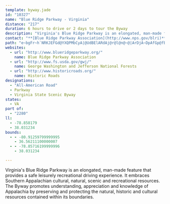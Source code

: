 ```yaml
---
template: byway.jade
id: "10327"
name: "Blue Ridge Parkway - Virginia"
distance: "217"
duration: 6 hours to drive or 2 days to tour the Byway
description: "Virginia's Blue Ridge Parkway is an elongated, man-made feature that provides a safe leisurely recreational driving experience. It embraces Southern Appalachian cultural, natural, scenic and recreational resources. The Byway promotes understanding, appreciation and knowledge of Appalachia by preserving and protecting the natural, historic and cultural resources contained within its boundaries."
contact: "**[Blue Ridge Parkway Association](http://www.nps.gov/blri)**  \r\n 828-670-1924  \r\n\r\n**National Park Service, Blue Ridge Parkway**  \r\n 828-298-0398  \r\n\r\n"
path: "e~bgFr~h`NRKJEFGd@YXQPMbCyA|@UdBElARdAj@r@l@n@~@|ArDjA~DpAfGp@fBb@f@b@X|E~Ax@r@Xr@NjBc@fCoAlESxB?rCRrBn@jCbAxBtAbBlAp@tAP|@CtAa@pDwBnA[d@Er@Dt@XbAr@\\d@|E|I~AnEz@nEzBhOzAfG|ArE|EbL|DxHbDzFbBbCrAlArBfAxHzBrBHpFc@dBEpBTbAZ~@p@hAdAhFfHrAnAhBx@fFjAx@f@r@v@bC`ErCxDbBdBtDnCpBv@xANrFOvBL`B`@vAx@n@p@^x@n@xBNzA\\~INdBn@lDhAnCrCvD~MhMlCrDhEbHxBhC|BzAlE`BdO|BrCfAzIlFhAP~AIbAYhAy@nEoElAy@vFeCbCmBh@y@j@sAdFsMhCiElC_D`BmAvCkA`Dm@|Ee@xA_@rFyBtAK|Ab@x@r@d@n@n@pBp@~Cx@fC`AxBx@lAjDvDvHhHrC~CrBrCxC`Ft@jCTtBAdCe@nFJjAh@`Bx@pAbAjA~AlAbAl@nA^r@DnAKrReFnB[vA@rE~@bAJv@GpDqAn@KlADhAp@p@lA`@xAj@lDfAtDj@jAt@jApCdDx@lAd@hAh@jCRzCC|CU`JH~Ah@rBrDlFNl@Dz@OjBsBzEi@pCErANdBr@zBx@rA~AxAhBp@hDn@x@\\b@d@j@fAhAxEp@dBd@`ArAxAbCvArA`@tAV|@@zCW`BHp@Xf@`@^h@^lAJ`BG~@S`Au@vAgB`Cc@vAI`CPzC@vASdCWfAsBlE]xABxBt@zHr@xC~@lBx@jAfEfExBxCnAzBrE`KpBxChAlAdBrAjHrDnAxAxBjEx@lA`FrE~AxB~MxXnCxDv@tAp@vB`AlFh@`BhAdB~CxD~BrEx@lA`DxChDfCvBpAhBh@dDn@fBh@pFpDnF`BrA~@bDzCfDrB|B~@hAVhAFbEA~@Ll@\\z@z@hA~CbA~ApMnKfBfBj@dA`C`Ht@|Ar@z@fFnEnAhBz@lB`BlHd@tAh@fArDjElDpDjA|@fC~AzFjChDxBrDtCbAh@vIzBbBrAr@xA~AzHbCdF^rB^lFX~A~@zBl@~@nAlA`HjDxB`BrApAnCfElH|RvAjClDhE|H~FbAdAdAtAbCvE~Zpt@dAlDD`AEnBe@`Bm@~@}HzFgB`AiDvA_AJiDEi@Dc@X]^[z@y@rDs@`Au@b@}@DoAe@wKgJmAw@_A]i@IyADiA^iA~@e@x@]dAUdB?bAb@pFJrBIbKHnJNvEhAbONlEo@tIu@~Di@rBgB`Es@bAkBfBiArAS`@YhAInBXpDBlGS`Fe@tFm@zEe@bCo@zBcFlMMn@IrAF|CxEhURzCWxBe@z@eAj@gFp@wJlC}AJyASoAk@kBsBkAkBS_@UoAUqFc@{@m@_@q@?m@Te@j@aD`Fi@\\o@Li@?}JgBaE_Aq@IwAHeBz@_@v@StAC|@Fr@pAfELxAEfAs@`FBrGYrBm@vBOfAHjBXxAJfABp@U`AWd@YRqA\\kHKqI}@_AGc@DyAfAoBpC_@hA?hAPl@XZjJrCh@p@XrAm@xGHf@Td@x@^pEEbAJx@Zn@v@^`B?fKNdA~@`CfB|Bt@lAh@fBDdBEz@O|@Od@s@`AmA^kCKwCm@e@_@]g@uBsF}@mAe@Qw@EuA^e@l@gBrDwErGa@fAi@`C]rCQxCJ~Fb@zDn@dDhAxChArB`HlJnAfCt@xB\\`BT`DE|GJ`F~@tHbArGfB`JxCbMlCfJhBjFhCtFrAzBnLlP~@nBbBpFf@rDvA~PlArKhAdH~CzNXbCd@rJx@dErAfDt^~z@dAdE`EpVjA~EhAtCfBdCx@t@vFjDr@x@h@rANx@@dAOfITtBv@~DrDrNlBtFp@lA`D~C`@x@b@dBTrBBlAKpCm@hFB~APx@Vf@h@h@hFlCrBfB^p@nChG`BtClWb]n@j@h@Xx@DTIr@a@Xa@Nq@TuBB}ACmB_@}K?o@RoAn@mArEwBh@s@n@gBlBoNp@_Dl@kBr@kBtDqGbAqA|CaBr@W|Ea@xBLn@RfGjCpDbC`B|AnI~EnAX~A@`GkAtAEjDNrBIhCo@tAq@n@w@dEqJxCyDjAs@pAe@tBa@pFc@vDArCRbBjArIdJhDvEvBfDlAdCd@`CBzBa@pFB~@TrAb@x@|AdBnDfCfAdAhBfChAtBp@|@fAf@~APrBKfJeAvA?hAPh@Xt@dAvCnKn@~@`@^h@TfAHn@KdCs@`AM~ABt@TpA`AbDtFhAdA`@LpAEjAi@r@eAtBqF`@[nA]jAHhAz@fFlJhBdCh@X|CdAr@l@h@x@dA~Dd@hAvD~F|ApCtBlFpDnEZr@VdBh@lHnAtEzApCjCtCrBpA|D`BpAP`EDhBl@r@dAz@zE^lAV^nAjAfCtAnAb@lDf@~@?x@Qz@i@fFkF~@u@hA_@rAIfDd@fCr@x@^hAv@hD`Eh@j@d@RrAXrCDhBNhA|@rChFn@p@l@^p@LtDBp@X|@~@h@hANpFRlAn@lAlGxF^j@b@hBNnCTlBb@fAh@j@bCfBdARt@KzDuB^Kn@?r@JTJZb@fAvChAtDt@jDBdAw@tIBjAR~AZtAlA~Cd@fB|@rHzAtE`BlClFpFrXhUdAlAl@`ChAfJRlDG~AQx@Yj@iAl@iA?i@Q}BuAuAWs@JYTY^Qj@IfAC~ALlCTrBn@bDdCzHFX?l@S|@o@l@}DfAyAx@iAzA_@hAY~ASzBVlChBrG@rA_@pAQRs@TgBTyCWiEgAgAOeABiBZqBv@iA~@qAxB{BtFeAdAcGr@qAj@{ClCs@^wB`@oCLgAZ[Ro@dAUlA@tBb@`ENdDKfF]~BYz@e@|@iA~@i@R}Gl@}Ax@u@fAYnA]`He@nG?|AHfBb@~BrDbInA~Ej@~AfA`BrD~Cr@rAh@lCJnFl@lD`AvCb@l@hDxCf@`AX|ANxDTzAZjA|@`B~@pAx@r@x@`@lAP~DOd@DZEH?P?hC`BlA`AbCjCxAlB`HbL~@jAbBhArE|Bn@t@~BjEr@p@bAn@~BbA`CrAp@f@r@x@n@fAfAvCh@fD^fFn@jBhBzDr@rB~E|QfDrJvClGhAlBdAjAlBxAx@`AxBfFjAlAzEdDx@~@zAjCv@ZhEx@~@\\pDfEn@XfE~@bFtElCj@|AJd@LtA~AfAlBn@j@t@NpCVh@Rn@XbBjBnAl@pIr@bC|@~A`ApIlIzJtHfItKhPlPhArBbChHZd@lAd@nCEx@@|@TfJnG~@d@zGdBhGbCfCvAxA?^Ll@lB^h@|FlF~CbBpBp@jAl@fA~@hAdBtClHhAlAfCx@zJrApHvAxJvCtF|BhSzL~DxA`ExClDzCbH`H|AdAdBXxAMhAw@vByClAu@z@W~AS`EYpD?pARpBx@bB~AjCzGhA~Bx@jApA~@jAf@rAXfERxCp@vAfAhCxDnBzAlHpDlFlBrAFpFmAbABnATlAx@d@l@|BvG~@rAx@h@xAd@vEb@zMfDzACr@O|AeAdAqAlAoBtA}CpCcMr@gCp@gBlAiBd@[n@Ef@Jd@j@Th@rBzKXv@b@p@h@`@lDdBlGrFhEzBt@dA\\~AB`AIxAi@xAgCxCk@~@WfA?j@\\tAr@jAzCpDnFpFjB|Al@P~@BlAUrEmBlCe@vFKxEB`IZ|C^hAVjBt@`@Zl@l@v@x@PRLPLRVf@h@lAXd@HZH`@Dh@Db@@nB@xAB|@FjAHd@Tp@HZN^JXR\\Xb@VVXZJJPLTR`@Td@Pb@NtDx@hBXt@LxBd@nAX\\H\\R`@Z`@^vBzBZXXT`@Rn@V~@Zp@XZTVVNRDFJNNXJVHb@Ll@PlAHf@Jb@HVTf@HJLPNH`@Tj@NVBXARA`@Kr@[nB{@h@[b@Qx@Q`@Gp@En@AXA^C`@Bf@Hj@LjA`@b@HLBB?LDdC`Aj@TVFRDRDb@@RCJCRIVUjAiBTUPMRMREXCZBTDLFPJ`@ZhAnAbBhB^d@tAdBr@^h@LjAErAs@hAgB^_AxDoPl@kBd@y@nAgBfB_BxBmAxBk@~@E|@HdAZv@d@xAfBxClGx@|@lA`@h@Cx@]PQv@cBd@}BTkDAsDSuBY}AsDqLy@qDi@qRu@mFOkCJ_Ah@oA~@y@rA]|@EjBVv@XhCzAh@Pj@?f@M|DeC`AEpAd@xEdDbDfBpDdAvLrBlBn@~DxBxB|@bC^nGFhBVd@X^d@Rh@JdA?~@oAhJNbBb@t@^\\x@RbF_@|@D~Br@xDlCdF`ErIxIfBxAnBlArEpB~LbDbBVhCDlDe@nBAr@FlGrAbBL`FSbFe@rA?x@LhAn@z@hAfDxIh@l@h@X`ANp@Kt@]|EmEr@YbAOtA@|A^jK~DhBXn@?tAW`Be@hD{A|B}AtAcBbB}Cx@mArCmCfDkCdFoEpDsFbByEd@yBd@cDfBcRj@wCf@sAbBmCbCgBdCw@vB_@pLD|DYvC_@jNaCbFe@`EQ|F?zKd@hHx@zD|@fH`DbFtDbB|Bh@hBPvA^rGf@lCxA`C^^rA~@bF`BzGbA|Ef@dPlAzARtHpCfGl@xCv@hBz@`BrAn@jA~AzHb@fB^x@|CvD~@rA~B`FvGzIvDnGlCzHbElNfD`I~@`DT|AbBxZ^vDlAtJZrAd@nAbBdCfAr@x@\\zB^vACrBk@tDuBfA]`GYbGiApK}@dIiAlEWhB?`IXnBZ|BpAjA~@fClCb@x@ZdAN~AAlAiArHQzHkBhKMpBAhBTnD^rBn@nBdGrMTz@vEjb@hAtIdB~FfCnGp@~B`@fBZjDHhGItLObCi@`FKxB?pr@D`HP~E`BbVNlE?`F]xDe@tCm@|A{@dBwAbByBbBmJfF}ClCeAxAmAlCcGpQm@|@o@p@eBf@}@CmAa@eByAgD_FsAmAcBs@kAE}@JkJ~BaBn@}CdBaCvBsBfCqArBc@dAOt@NdA^^^J`E_@rEEt@Sl@YrBmB~AeAbBs@j@ErAPbAh@~@lAh@vBHdACfHlAhHDlAEbA_@~Bg@nA{@jBgGfKMr@Bf@Tp@f@^dCt@l@p@Tr@Dv@B`K]|HU|COfAo@fB}EzG}@vB[nBDj@Xx@h@^r@JrCErDm@xAk@hAy@lBsCv@_BpA{AdAq@|BSn@FrB|@vFbEx@bAh@fAh@fC@rBKjAs@~B_CxEObA@\\Nd@|AfCZ~@PrAFtDLjAx@dDNlA?l@c@dBkH`La@x@Ox@Dx@^z@rB~Ax@~@^vA?zAsBvODvAbAxEDx@EzAi@|Dk@rCgFxPwA~Gq@zFOrC?xAFd@R`@ZXfAT|DkA|CK~@Sn@e@r@qAt@u@r@W|CGd@Yl@_AdA_DZY`Cu@h@]|DuFxBkBzAy@pAe@jAAb@L^XXr@Dl@O|CBrATr@bBxCh@nAXxAXvC^tAh@v@lH~EtArANXHl@?z@S~CFdANl@Xl@`@^jDbB`@x@Lz@nAz[b@vBZj@l@j@fFpBzAFjDYv@Rh@x@p@~BxA`JPlDBrFM`CQl@Yb@u@l@sB`Aw@p@uAjBc@XeANyBOgAFeAXsBdAs@j@Uh@IvA|@hM?|@m@rFC\\NhBlAnCnCvDr@f@vDtA|@v@n@fB~@~I^jBn@rBl@bAz@bApDlC~@`AhApBhAxDhDdP~AlKlAfLh@`Br@~@xBv@xAx@b@f@~@dDx@bBlFvGjAfBh@xAl@`Kt@~ChBzBfAzBx@lDd@pAhAdBlAVnAQ~As@rAsAbBoAfC}B~G}BbEgBbKuFrDwAdEg@nFP~EfAxM~EbBHvF[t@Lr@j@x@xBp@xEfBhI?~@SjAeBhEYxAEfAD|@ZlAb@~@l@r@j@XjGpBn@f@nCdDfEfBr@l@jCrE`A|@hALdDqAx@Kl@Vr@jAPnAE~Gk@rFgAfGUtBCjC\\fDTdA|@nBn@|@hA~@tAd@bAL|F?|@d@~@fBN~A?jCIlAy@hEI~ARrFIhHLbAn@nB~@vAnAj@vA?xEeAtAJfAl@jIhMdB|BxAlA|HtEjBjBzDfFjBlD`A`DR~AH`CNjATfAb@~@j@~@v@p@|FnCn@p@^j@XfABz@IbDc@fC_ArD}EnKSx@I~@H~AXjAZz@fBdDfDrErBlB~AdArChA|Dp@vD?nB_@rEsBh@Kl@D`A\\|@`AbBdCj@h@v@b@jAX|DP~@f@\\j@Rl@TdDt@|DN|AA^S`AcBrCUp@Ix@?r@^~A~AzElAnHZnAv@lAnAzA^~@Hv@IhDB~A~AzFx@jFd@`A|@j@rAPbCEhAXhF`EhAxA\\fAJdASzFV|Ax@lAlJfInBhClA|BRnA?hAo@zE@fAXv@x@f@r@Ad@O`DiBnB]bCJbDx@vDrBtC~B`G~F~BbBfBbAnBx@zJ~C~At@fBdB|C~FZXbAXlCIx@VZ^Rl@Dj@ErCNdAXh@bAt@rE|@nAt@t@r@jKnO|A`Dh@pBH`BO`DSjCBtBTpAlBfGJxANtFRpCh@hCx@jBxAxBbDfEtA|ApCzBrCpArFfBrAl@xDzBbCvBfCdDbBpD`BrG|@vFh@`F^nGEfBSbAuAzDIr@?`BXdDWfAW\\iAZaDDk@Nm@ZsFjF}@fAeAzBw@xD[jCYx@_@f@s@R_DGyAJkFrAmERk@RyAdA}CtDgAdB_@|@i@rCWfF]hC}AfD_BpBeAr@iB^cDLwARcCx@}BnBy@`Au@vAiDhIcDhFi@rAc@bC_@j@o@Ro@Og@g@eBaD_@c@y@a@o@?o@f@]~@SdBAzAc@~Au@|@iB`Ag@j@Yf@qA~D}@`A_AVy@AaN_C}@Lm@p@qAzD}BnDYt@YfCOlDo@`CaLtUcBhEy@lDsAdKy@zCiA~AmEtBe@^_@~@c@xCc@v@u@^yDEw@d@a@`Ai@fGmE`Tc@hEOdJHrB^tCdAxEBv@IxAu@bDYdGOl@_@d@s@^mCx@mClBuD`FiAvBw@|BKbA@lBl@~BhBlEtAbEzCpNtAfBlD`CdA`AlAnB|AlE~@fDXlBXfMd@`DzNne@t@bBx@rAf@j@z@h@`Ab@lKlChAl@|@p@z@z@tFfIxDlEnPlM|DfFnBxBdQjOfAhAtD`FfAdAlF`EhA~AhBfFRtAXdFZzA^n@vA|@pKjDfFjCdDrBfBnBx@rA~@|BjH|TbDnG~AdBlEdC~@rBx@`Dr@jAjAt@`DbAt@`@lArAdBxC\\x@RdATfG^dC~@hCfG~M|CvHrI|UdDjHbDrFxAhBrJxIx@dAf@lAdAtEXv@h@x@bClChAxBj@dCn@`Hr@xB~@lApDrCrA~AbIvQrApBd@d@r@Z`Ep@nA`@bAj@dBjBpBpD`BxBpAt@lEtAhA|@d@t@b@~AnAfIj@lBzB`Fd@vAP`AFfACjHTrArChGXhAbAhGb@lAbApBnBfBlBv@bGfAd@^v@dAnDzM^r@rBhCTj@RjAHfERrAn@rBdCjFv@nCPxAv@lLV`Bv@vCr@`BfIjObEfIbApC`AtDbAjF|ApLb@bBnBtFRfATpCDxGUhEs@jDyA~EO|@EpBXtCd@vBtBxGl@zB|@fIZvApDtJTbBHhCPfAl@jAn@f@nDxBf@d@x@rAt@rCHnA?pAYxCe@rAs@rAiEdG]lAAr@NdAhB`FZlBl@|M^bD^`CnAtEvC~Id@zBHjB_@lFCfBHdAl@lBhDrGr@zBhArFdArC|@~AnAxAxAfArAp@vFlBtA~@n@~@n@zB~@`Ib@jCb@~AlBfDn@r@nB~AbFtCfDpAfCv@dF`A|B?xAMnJeDxBg@bBEbAJ`AXbAf@nLzKtAp@hBRnAEpA]bGiDbBm@hAW|CMrGX`DElNsB|C?bCTtJ|BtBXpBFxBArC_@pOgEzB_@dAE|ELdNlBbCErAUnAe@dI{F~CkB|D_BpEgAfGg@|E?bF`@rDr@|CjArCxAvGbFpFxFlHlKhDhDpD|BvL`FhBfAfB|AhCnD`G`MrBjDnBhCrBvBrFfElCtAvJ~DxDjBpGrDpSpNhGvClCx@rDn@vFp@lHBrQWbJFrM^zJv@bCf@dBp@jElChBfB~AvBnSvZvCrDrFtF`HlFlF`DbF~BjGxBbCrAbCrBlFnHr@h@~Al@xADz@IlB{@hAmAr@kA^gAX_Bb@aETcFNyVh@gMx@uIbBaLhAmFbAoDtByE~@eBlAgBxCeDbByAdBkAfCoAfDmAhFkApC_@tEMjENxEp@|Bd@j^pLzFpAdDd@pBJzNFfF^bC`@tMbDbC^~CT`J^fFHbCN~A\\|@^bBfAtAfBbCpF|BhJnA`Mx@~Ut@jCn@`AvApAbA^rFz@|Ab@lHfDlEdChB`@fDdBbBj@nElAjJfBbCp@|CrArI`GdFjElElEbDpDxBvClChFnCrHhCfJlAdFlAnHnDlb@~@pHhAvFrAbF|@tCnCfHxA~CnC|EzCrExElGbGpG|VjUzCfDzAvB`CzDlCnFdBjE^jBXfCBrBM`B_@~BgDpO[|BUlDHfEt@tEn@jBlAjCjAzAtFzFdAxAbBjDr@xBx@fET`DD~CIjBQbB]xBoBdImCtI}FbOi@vBUxAGnALrBXpAt@dBfG`IvDzIdAdBlArAbDfCvH~DlC~@bFlAhALrAAbH_ApCErBLrCl@rCpAhCnBrBbCdAlB~ArEv@zEDzD[dL@`DBdBPlCf@`Dh@xBx@rB`BrCpErFnAjBh@fAn@fCLfB?~AcAjJI|AH|Cb@bChAjCt@~@bAv@hBt@pJvBhAf@t@j@`AfA~BjDpHdM~@pBb@xAxCbP|BxI~B`H`HdPb@xAd@jCRxHTtAXr@d@p@lDpDnBlClBlDdA`DbDzL|AfD|BrEh@zA^jBTpB?h@@pAFrDBpA@NFh@Hf@r@pCZlAz@zDH`BOdBc@~Ai@x@_Av@qEzBkCrB{BfCuBrDiDlIwCzJcCzMi@lFEnAC|Eh@vODdFGlDi@zJ?lDTtBXjBhD~KvA`Hv@bG\\dGBzBMdCyArIc@zCGlCDrAd@jDtAfFlBnFfB~DbFtJn@dBh@lBTpBn@tIl@rBj@dAbA`AbAf@r@R`Gt@rKzCbBL|ABbF]lAPbAn@`@n@fClGhAlBz@t@pEdCr@z@Tj@Hr@@r@QpAUj@i@p@cC|Ag@d@e@bAKr@?nAdAlL?pA_@zFDlAHX~A|CfBnCfGxHrElElB~AdD|BlHbEhAz@x@~@v@lAr@jBJ~@E~@Yz@o@v@mATmCIo@Hi@VsBtBy@j@{@LmCCe@Lc@Zc@v@eB`L_B|FIhAJz@hBxDNj@LfAcAtOI~Bh@zI?`BObBc@tBcBdEUdAOlA?dA\\rDd@tCrAlFh@tA`@v@`Ar@hAVt@?bDe@|ADbBf@tCdB|@r@`ArAf@lBHpBThAZv@hA~@fAPdCQhB@dGpBhADx@MrAk@~FyEjEeEbDsDnCmEhA{BfAoC^cBHeBS{DBmBZ{Ax@uArDiD~AkAhAa@fBQbBLx@VhBdAlBtBhAbC^tA~@nGXvAd@lAdBdD\\`BH~@I`BYvAoAxDS~@Ez@Hv@^lAb@f@h@\\nD~@lAb@p@d@vA|AvFbIjAjAv@f@z@\\pAR|GSbANp@\\xAxAnH~IhA`ChBvI~@dCbBfCfG~Gx@rA`@jAh@fCFrAIvBc@hF?xBNjAh@xBb@fAhAfBdC~CrDhF`HzNb@p@lD~C|C~AlGx@vHs@|BZrCx@|CtDvHzU`MnPrDxHfDtDtPzOfDlDnC~CnLjOxA|AnBlAlFdC~J`EhBp@hC^fKElCFtKxAxADdBEjMkBlBEbAZvEvDrAXzAG`GaApGNhBUbFmEpFsBr@_@d@i@^s@RuACsASyCBy@X_AX_@x@WpHIxBU~By@XSd@y@Rs@?kBgBiGQsBDkBr@aG@aC[sBcCaGUkA?{@j@eB\\QnAD~DlA`AKtAm@xBmB|AqBxBuDtAyDv@{Aj@k@b@KlAJh@XnGjEpDbBdDbAvARh@DbASd@_@x@oAvE}KxCsFhAsAlBeBbCgBdAa@lAKn@Xr@~@~B|FdA|AhAz@l@Vx@JxBE|Am@nR{LhCq@~BQxId@fLMxAD|ATxCpAlA~@xDlDr@j@hAd@jBXtGLxDv@hAf@lAz@jAjAlAfBrA~CxChJfBvE~ClHbDhG|FfJfBrB~BpAfB^xBD`Jo@bGGvCSxB_AtCmCpBcAbCi@fHe@bB_@rAe@z@s@h@q@b@y@ZgAReAn@}IxAsFTo@lBwCbBeBbCkA|Ba@hCEtN`BpG^`ISl@WpAaAHKFMrA}AfEkG~@u@|@c@lGeA|BEvDRdC`@~HpBpALlABxBWh@SrByAj@qAXiAVkEOgID_B`@cDv@}Bj@aAvA}AnCoAhB]r@?hBX|Ar@x@v@~@~AXnARdBStUn@vPh@dEh@xBbA`CbBdChCrBnBx@|EjA|Af@t@`@x@v@hAfBlD~IhChEbCrBbOfIhBbB~@xA^`AhAnF^rAb@|@bAjAdBz@vDRrBd@`HdFzCfB~FnCdBtAtAtBr@jB\\~A`@zEv@lDp@pAvAlAlAd@xALpJqAzALxAh@bBxAxBlAzCz@lEb@jBDzBOjE{@fCw@lAUhCElBXzBdApA`A~@dAdOnUtBbCzCvAtDr@xBl@rAv@vA~AbA~BnAbGxDtShC|KfDlK~CjI`EhIbEtGfDpEvGhHtAxBvD`I|AfBdAv@rBx@tJlAfLlCvFbAbDZ|CJ|BCnCUpCm@bDqAbWaQvGcDpIyDnAqArDuF\\Yf@Qr@ElA^n@v@ZrAGlGXlBj@`AdIxHx@rAPx@H~@UzA}B~DYjBh@hPb@lF~BhJrA`Kr@lBh@~@|GnGrBbChCtDrAvAhBlAjKfFdDfCjBvB|IzLxBfBvDlBtLnCbDbApJfEzAX~GMtANbBj@n@^rAlAlJnL`E|DvCxBzOvJtI~GhEhExBjC`DdFdCzFn@rBl@rC`J`i@hAfEjA~B`CjC~@l@rAf@tB^dHj@jBj@jAl@xBzB~FzKjDpEdCxBfIfFf@^bA~An@bBXxCSbZHfAh@bCpAvDLhADrDLxAZbArAjCn@dBRfAFfAGbBw@rFUtDBfG^fFh@rCd@jA~@zAfErEd@bAnAtDjClFj@lBT~CkAbMJrCb@~A|ErMXlB@zHRrAXt@lCjEd@jBLlB]lHHfAR~@xFnMbBnFh@hCb@xCTvCDvDO`JDjAf@zC~@rBdAlAr@d@~@^~AR|BGtJ_CxBYtBKjBDnBXjAZfAh@zHfHfI~EhAfAhBnChAfClTlo@nAdCt@`AbA|@lAr@hHtCfHdFhA`@vB\\tB?vB_@zIeEtBo@xAWlBKlAJzA\\fAb@dAp@vAzAn@dA~@jCx@nExClVr@lCn@lAj@p@|@f@fBd@pMf@nDdApEfDlFrFhDzB`Cp@vIxA|Ad@bCxAz@t@`J~J|AxArBrA`I`E~A|AlEhFhB~A|BlA~Aj@nK~AnAZhAj@dBdBrArCvB`HlDtHZjAx@`GbAhEbAbCz@~AbE`Gf@~@t@tB^~Ah@rEHfGS`s@NfENtA\\bB^z@nAjChBtCxAvA|@l@~Bj@fFLhCX`DjAdBrAh@x@l@fBN`A`@~FVrAt@~ArA~Ax@j@zAd@hN`BlBl@rBdAdAx@bAfBd@vBLrCCfDYrCy@zDyC~Im@lEp@|JFtDG~Hm@dIC`B\\rCbAdChBnDhBnHZh@x@l@`AJt@KhAy@|FgGbA_@n@A|@Tn@v@Xh@~@bDh@dA`@\\\\Jj@Bf@Kj@k@^s@bC{KbBgDrAsAdAk@bAShAG~ANfB~@`FtFt@d@r@TnC\\~@d@rBpC|@x@TFlAHz@WrCgBfAKrFdB|G?lAJ~@TdA~@f@r@d@|AdAtKVfA^~@xA~A|EtCbEfDrBdCj@jA`@rAVxAl@fH^`HRrIOzBwAlHEfBTfAXh@^^bAXpIe@hAFr@b@t@nALr@ZdIr@fHxBnPx@tD|ClJXpAJrAIrByBfI[lBSfCEzAJvCTdBh@rB|AtDvCjErHnFhBlCf@jAnBvOTjAlA~CbBnBtAbAlC~ApGzChAjAnAlBh@rAbB|I`@dAr@hAnAz@lAXbEj@hCR`CDxAEhAMhAe@rAy@xDaEfDsE`ByCl@sAr@}Bt@mGr@{Aj@g@`A_@n@?nAZxA|A|BzDbB~DbBhFdAjFtAtJ|@xD|EjMbAhErBxSt@jEbA`DrCxEdArAfBrAdB~@lBj@zLhA~JvBhBXnCJlBEtMyAnADxA^xA`At@~@^x@r@jClAzG~@hCr@~@zAvAbAd@~ItBdCjA`CxBbD`Gh@f@hAd@hADt@Mr@_@xAmAh@w@t@aBfBeIx@aBhAgAhAk@hG_CjIiGhC_BnRoI`DkBrAyA~AmCx@sBhAmDz@kBfA{@x@]hAKt@H|@XtAfAbA~Bz@nDp@lFZtHOvKBfB^fBp@dBvAtAx@j@z@VrJrAxTlBbLd@hLQhC@pHp@|FvA|Al@vKrF`ElBbCz@`IpBpJlAdBXx@^lAjAt@xA`D`OjCzHxB`ErKfQn@nAz@rCRdCT`HRxAd@jC|BfHr@`FDfC_@tMDlE\\`DtBfLhA`Kr@`Eh@jBt@fB|AxB~BpBlCfAbC^nCDxBS`Cw@fF{CxB_B|DyBxBQbAPxAx@`@^jC`Fn@x@lBvAnEfB|@x@^r@Z`B?bBKfA_BzEWfAOpALdCrDvNr@lD`B`Lp@vCzAtD|AfCvHrIlD~CvCzBx@f@~@\\~ARfDLnDExCb@dHrBhCf@bAJlHFfDd@lJdD|RzIxCfA`EfAdEn@`E^pGnAnFjBfFxCjGrEjLlKxAvAjA|ApBrDn@jBh@|BxB`Nx@jDrEnMh@lBxD~^f@vDd@`CbAhCbBpCbB~AhB`AdBj@fB\\rDRxSC`FHrFl@hAd@xAdAh@`@~@rAx@`Bl@dCNdAJ~BIzCu@tFgFxR_CpLiA~Hm@nFYjEHfDTlC~@xCjE`IhCxGvDhLvGpOp@vCL`ADvBIlC[rBs@~BoB`FcClHyAtFiAtFs@~EYjDChBVrDd@~A^p@|@x@x@Xn@Fx@AxFm@fBHbA\\nBrAhCrDvApAz@^dIzAtAp@bCfBpDxD|EnGtClEfB`DjAjDfAlFz@zGf@dHJlFi@tDaGbU{@tQc@fCs@dBiAxAuA`AiBd@uL~AoBd@wDnAcHpD}Af@_B^yHr@a@LyBpAcB~BgA`EK~@eAzQw@`KuBbSqDbVmFbWgC|HeDpHyA`CqKbNaAdBy@zBe@xBIjCBfCRxAVrAbArChA~Bv@~Bh@`CPzBHbCCdCq@rSMlKB`Jn@v`@I`Ck@tEs@dDoBjFw@`BoCrEsC~CaFfEcEzDeArAgDfFiBrDgQxc@sCdEiFfFe@`A_@rAM~AL~BnFfg@pFde@ZdFGfCStA_@~Au@|AcCtDc@lBEpANhEIdCo@dCsAfCy@lB_@`CI|BBxBNhCXpB^xA^x@hAjAdBr@jHxBrClBdBrBx@~Al@`Bx@dD~@vGXpGO`H_@zCYpBmG~Xg@lDQ~D@nDVpCj@pCbCnJt@zFVnHMpHUhBiAjDu@pA{CbCkDvD}AzDYxA_@zFHvFT`CdAbFhA~Cb@x@lBpClDtCh@p@`@p@Rr@H`AEdA}@tG_@zDE|DNbDd@jDn@~An@z@|DhDl@z@X~@NlAHvBGhGF`CVxC`BdHz@nBvBpCt@f@vAr@|FfBjAt@f@l@n@xAPfAFjGNnBd@rArA|Ar@`@bF`BxBbAvBlA|EfDzAr@`D~@fLzA|Bt@hB`ArApA~@hAt@dBb@rBD`AAvBg@xCcC`JQrBDdAb@fB`ArA`Bp@lD^dAXnAlA\\r@T~@H~@ClAa@lFCnDN~HbA|RjBhR\\xBlAxEtB`FrB`D|A|AhD`B|AXdBJpLMlDRzCr@zBz@pBjA`BpAbCrC~FfKnArAbHhGlB`CbBpC|BfFfK|\\hBzElBvD~B|BnN~JnBhCv@xA~@pChClMh@rBx@rB|B`Fx@xBVxA`@rDNfDN`HC`I_@xDoBxHm@bDEpAHtANjAZfApCbFtC`EfDzDrDpDdAl@hA^~Gz@z@\\vA`AzArB`C~DnAlCr@zBXjDItBWvAoAxCyDbF]v@Kx@CrAN~@vAdD~CbFrB~BfEjD|DtBfLpEzBf@nCJxAKl@Qt@J~AS|ADr@RdAz@d@n@Xn@vAdFt@lDx@zFb@dEPxDF`E?xCWhPBdENnDZ~CbC|MR~BK`CYpCcE~TIj@Cb@En@?l@R|ChAlFZfEK~C}@nGIrABpCNfFr@|HVpBl@dCfCzHNlCIjAUbAgBbEcCtEyBjDyKlOMRQZM`@M`@G^E`@Af@?XD`@DXLh@JZLVRZRRpDpD|@~A`@tAr@|DnAfDlAdB|DnEhArBb@pAZzAn@~G^~B|AnE~ApCzHfIlCpDfOlXpA`B`Ax@|Al@jGb@rBh@hCvAnAfAvAdBhClEbAfCnAdEn@rCd@dDlAbK~BfIx@~AlDbFfBpBlFjElDbBhDp@jBDxHs@dBDrARhB~@t@r@fC`DtAjAbD`BpBXbB?lFSfJk@rC[dAY|@c@|DiD~A_AvCi@hBHlAT~@d@dC|BpA~AnAnBhCzFlAvEx@fF^`GIxCYnBe@pBgEzIy@pCYnCe@xJmA|EyBdGUxA?fBN~AbBrGN~BF|DV|AbAnBbGbFxB`CnB`DpA~Dh@xCPlFEfB_@tCgA|CeWjd@mAnCy@`CyAlGu@xHGzBFbDJlBh@fDRr@x@dBhAhBrFbGbAtAbAdCZlAXrBt@bL^jDpAfFdAjCx@rAx@t@tAj@`APdBElEq@~@?h@Jx@l@X^bBzEt@bAx@^|Et@r@\\bAt@z@vA|AlEx@fA"
websites: 
  - url: "http://www.blueridgeparkway.org/"
    name: Blue Ridge Parkway Association
  - url: "http://www.fs.usda.gov/gwj/"
    name: George Washington and Jefferson National Forests
  - url: "http://www.historicroads.org/"
    name: Historic Roads
designations: 
  - "All-American Road"
  - Parkway
  - Virginia State Scenic Byway
states: 
  - VA
part of: 
  - "2280"
ll: 
  - -78.858179
  - 38.031234
bounds: 
  - - -80.91259799999995
    - 36.56211100000007
  - - -78.85716199999996
    - 38.031234

---
```


Virginia's Blue Ridge Parkway is an elongated, man-made feature that provides a safe leisurely recreational driving experience. It embraces Southern Appalachian cultural, natural, scenic and recreational resources. The Byway promotes understanding, appreciation and knowledge of Appalachia by preserving and protecting the natural, historic and cultural resources contained within its boundaries.